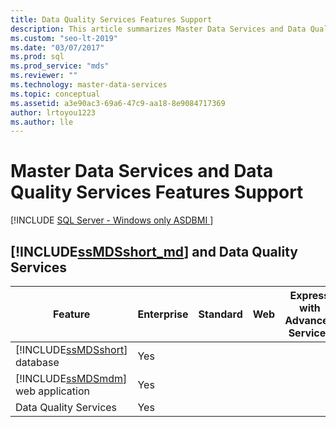 ```yaml
---
title: Data Quality Services Features Support
description: This article summarizes Master Data Services and Data Quality Services features support for the different editions of SQL Server.
ms.custom: "seo-lt-2019"
ms.date: "03/07/2017"
ms.prod: sql
ms.prod_service: "mds"
ms.reviewer: ""
ms.technology: master-data-services
ms.topic: conceptual
ms.assetid: a3e90ac3-69a6-47c9-aa18-8e9084717369
author: lrtoyou1223
ms.author: lle
---
```

# Master Data Services and Data Quality Services Features Support

[!INCLUDE [SQL Server - Windows only ASDBMI  ](../includes/applies-to-version/sql-windows-only-asdbmi.md)]


## [!INCLUDE[ssMDSshort_md](../includes/ssmdsshort-md.md)] and Data Quality Services

|Feature|Enterprise|Standard|Web|Express with Advanced Services|Express with Tools|Express|Developer|  
|-------------|----------------|--------------|---------|------------------------------------|------------------------|-------------|---------------|  
|[!INCLUDE[ssMDSshort](../includes/ssmdsshort-md.md)] database|Yes||||||Yes|  
|[!INCLUDE[ssMDSmdm](../includes/ssmdsmdm-md.md)] web application|Yes||||||Yes|  
|Data Quality Services|Yes||||||Yes|  



